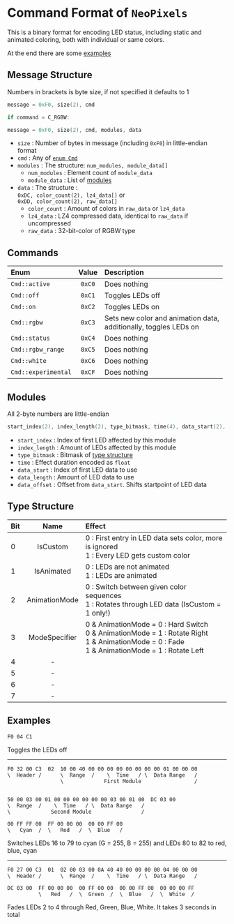 # Command Format of `NeoPixels`

This is a binary format for encoding LED status, including static and animated coloring, both with individual or same colors.

At the end there are some [examples](#examples)

## Message Structure

Numbers in brackets is byte size, if not specified it defaults to 1

```c
message = 0xF0, size(2), cmd

if command = C_RGBW:

message = 0xF0, size(2), cmd, modules, data
```

- `size` : Number of bytes in message (including `0xF0`) in little-endian format
- `cmd` : Any of [`enum Cmd`](#commands) 
- `modules` : The structure: `num_modules, module_data[]`
	- `num_modules` : Element count of `module_data`
	- `module_data` : List of [modules](#modules)
- `data` : The structure : <br>`0xDC, color_count(2), lz4_data[]` or <br>`0xDD, color_count(2), raw_data[]`
	- `color_count` : Amount of colors in `raw_data` or `lz4_data`
	- `lz4_data` : LZ4 compressed data, identical to `raw_data` if uncompressed
	- `raw_data` : 32-bit-color of RGBW type

## Commands

Enum|Value|Description
:---|:---:|:---
`Cmd::active`|`0xC0`|Does nothing
`Cmd::off`|`0xC1`|Toggles LEDs off
`Cmd::on`|`0xC2`|Toggles LEDs on
`Cmd::rgbw`|`0xC3`|Sets new color and animation data,<br>additionally, toggles LEDs on
`Cmd::status`|`0xC4`|Does nothing
`Cmd::rgbw_range`|`0xC5`|Does nothing
`Cmd::white`|`0xC6`|Does nothing
`Cmd::experimental`|`0xCF`|Does nothing

## Modules

All 2-byte numbers are little-endian
```c
start_index(2), index_length(2), type_bitmask, time(4), data_start(2), data_length(2), data_offset(2)
```
- `start_index` : Index of first LED affected by this module
- `index_length` : Amount of LEDs affected by this module
- `type_bitmask` : Bitmask of [type structure](#type-structure)
- `time` : Effect duration encoded as `float`
- `data_start` : Index of first LED data to use
- `data_length` : Amount of LED data to use
- `data_offset` : Offset from `data_start`. Shifts startpoint of LED data

## Type Structure

Bit|Name|Effect
:---|:---:|:---
0|IsCustom|0 : First entry in LED data sets color, more is ignored<br>1 : Every LED gets custom color
1|IsAnimated|0 : LEDs are not animated<br>1 : LEDs are animated
2|AnimationMode|0 : Switch between given color sequences<br>1 : Rotates through LED data (IsCustom = 1 only!)
3|ModeSpecifier|0 & AnimationMode = 0 : Hard Switch<br>0 & AnimationMode = 1 : Rotate Right<br>1 & AnimationMode = 0 : Fade<br>1 & AnimationMode = 1 : Rotate Left
4|-
5|-
6|-
7|-

## Examples

```
F0 04 C1
```
Toggles the LEDs off

---

```
F0 32 00 C3  02  10 00 40 00 00 00 00 00 00 00 00 01 00 00 00 
\  Header /      \  Range  /    \  Time   / \  Data Range   /
                 \             First Module                 /
				               

50 00 03 00 01 00 00 00 00 00 00 03 00 01 00  DC 03 00  
\  Range  /    \  Time   / \  Data Range   / 
\             Second Module                /

00 FF FF 00  FF 00 00 00  00 00 FF 00
\   Cyan  /  \   Red   /  \  Blue   /
```
Switches LEDs 16 to 79 to cyan (G = 255, B = 255) and LEDs 80 to 82 to red, blue, cyan

---

```
F0 27 00 C3  01  02 00 03 00 0A 40 40 00 00 00 00 04 00 00 00 
\  Header /      \  Range  /    \  Time   / \  Data Range   /
				               
DC 03 00  FF 00 00 00  00 FF 00 00  00 00 FF 00  00 00 00 FF
          \   Red   /  \  Green  /  \  Blue   /  \  White  /
```
Fades LEDs 2 to 4 through Red, Green, Blue, White. It takes 3 seconds in total
